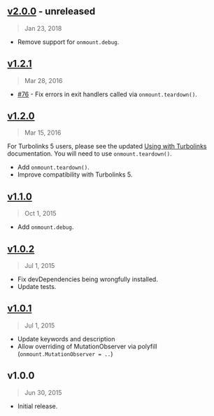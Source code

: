 ## [v2.0.0] - unreleased
> Jan 23, 2018

- Remove support for `onmount.debug`.

[v2.0.0]: https://github.com/rstacruz/onmount/compare/v1.2.1...v2.0.0

## [v1.2.1]
> Mar 28, 2016

* [#76] - Fix errors in exit handlers called via `onmount.teardown()`.

[v1.2.1]: https://github.com/rstacruz/onmount/compare/v1.2.0...v1.2.1

## [v1.2.0]
> Mar 15, 2016

For Turbolinks 5 users, please see the updated [Using with Turbolinks](http://ricostacruz.com/onmount/turbolinks.html) documentation. You will need to use `onmount.teardown()`.

* Add `onmount.teardown()`.
* Improve compatibility with Turbolinks 5.

[v1.2.0]: https://github.com/rstacruz/onmount/compare/v1.1.0...v1.2.0

## [v1.1.0]
> Oct  1, 2015

* Add `onmount.debug`.

## [v1.0.2]
> Jul  1, 2015

* Fix devDependencies being wrongfully installed.
* Update tests.

## [v1.0.1]
> Jul  1, 2015

* Update keywords and description
* Allow overriding of MutationObserver via polyfill (`onmount.MutationObserver = ..`)

## v1.0.0
> Jun 30, 2015

* Initial release.

[v1.0.1]: https://github.com/rstacruz/onmount/compare/v1.0.0...v1.0.1
[v1.0.2]: https://github.com/rstacruz/onmount/compare/v1.0.1...v1.0.2
[v1.1.0]: https://github.com/rstacruz/onmount/compare/v1.0.2...v1.1.0
[#76]: https://github.com/rstacruz/onmount/issues/76

